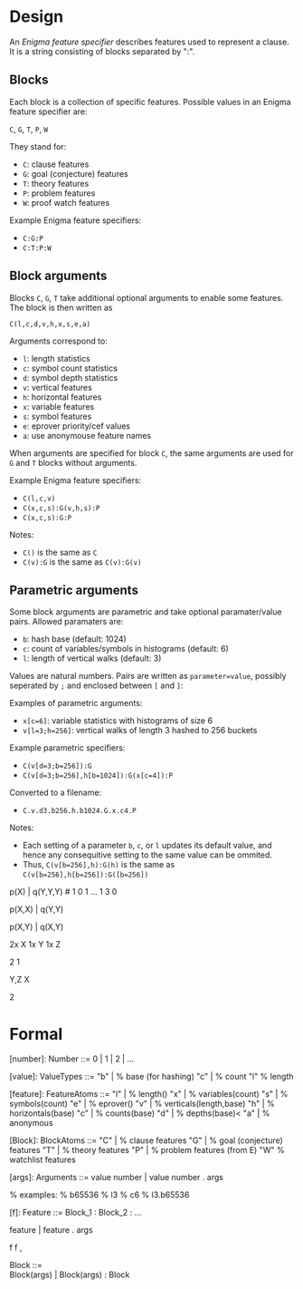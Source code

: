 Design
======

An _Enigma feature specifier_ describes features used to represent a clause.
It is a string consisting of blocks separated by ":".

Blocks
------

Each block is a collection of specific features.  Possible values in an Enigma
feature specifier are:
   
   `C`, `G`, `T`, `P`, `W`

They stand for:

* `C`: clause features
* `G`: goal (conjecture) features
* `T`: theory features
* `P`: problem features
* `W`: proof watch features

Example Enigma feature specifiers:

* `C:G:P`
* `C:T:P:W`

Block arguments
---------------

Blocks `C`, `G`, `T` take additional optional arguments to enable some
features.  The block is then written as

   `C(l,c,d,v,h,x,s,e,a)`

Arguments correspond to:

* `l`: length statistics
* `c`: symbol count statistics
* `d`: symbol depth statistics
* `v`: vertical features
* `h`: horizontal features
* `x`: variable features
* `s`: symbol features
* `e`: eprover priority/cef values
* `a`: use anonymouse feature names

When arguments are specified for block `C`, the same arguments are used for `G`
and `T` blocks without arguments.

Example Enigma feature specifiers:

* `C(l,c,v)`
* `C(x,c,s):G(v,h,s):P`
* `C(x,c,s):G:P`

Notes:

* `C()` is the same as `C`
* `C(v):G` is the same as `C(v):G(v)`

Parametric arguments
--------------------

Some block arguments are parametric and take optional paramater/value pairs.
Allowed paramaters are:

* `b`: hash base (default: 1024)
* `c`: count of variables/symbols in histograms (default: 6)
* `l`: length of vertical walks (default: 3)

Values are natural numbers.  Pairs are written as `parameter=value`, possibly
seperated by `;` and enclosed between `[` and `]`:

Examples of parametric arguments:

* `x[c=6]`: variable statistics with histograms of size 6
* `v[l=3;h=256]`: vertical walks of length 3 hashed to 256 buckets

Example parametric specifiers:

* `C(v[d=3;b=256]):G`
* `C(v[d=3;b=256],h[b=1024]):G(x[c=4]):P`

Converted to a filename:

* `C.v.d3.b256.h.b1024.G.x.c4.P`

Notes:

* Each setting of a parameter `b`, `c`, or `l` updates its default value, and
  hence any consequitive setting to the same value can be ommited.
* Thus, `C(v[b=256],h):G(h)` is the same as `C(v[b=256],h[b=256]):G([b=256])`



p(X) | q(Y,Y,Y)    # 1 0 1 ... 1 3 0

p(X,X) | q(Y,Y)

p(X,Y) | q(X,Y)



2x X
1x Y
1x Z

2 1

Y,Z
X

2








Formal
======

[number]: Number ::= 0 | 1 | 2 | ...

[value]: ValueTypes ::= 
   "b" | % base (for hashing)
   "c" | % count
   "l"   % length

[feature]: FeatureAtoms ::= 
   "l" | % length() 
   "x" | % variables(count)
   "s" | % symbols(count)
   "e" | % eprover()
   "v" | % verticals(length,base)
   "h" | % horizontals(base)
   "c" | % counts(base)
   "d" | % depths(base)<
   "a" | % anonymous 

[Block]: BlockAtoms ::= 
   "C" | % clause features
   "G" | % goal (conjecture) features
   "T" | % theory features
   "P" | % problem features (from E)
   "W"   % watchlist features

[args]: Arguments ::= 
   value number        |
   value number . args

% examples:
%    b65536
%    l3
%    c6
%    l3.b65536


[f]: Feature ::= Block_1 : Block_2 : ...


   feature           | 
   feature . args    

f 
f , 



Block ::=  
   Block(args)         |
   Block(args) : Block





